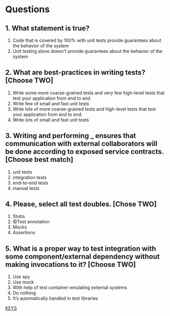 # Questions

## 1. What statement is true?

1) Code that is covered by 100% with unit tests provide guarantees about the behavior of the system
2) Unit testing alone doesn't provide guarantees about the behavior of the system

## 2. What are best-practices in writing tests? [Choose TWO]

1) Write some more coarse-grained tests and very few high-level tests that test your application from end to end.
2) Write few of small and fast unit tests
3) Write lots of more coarse-grained tests and high-level tests that test your application from end to end.
4) Write lots of small and fast unit tests

## 3. Writing and performing _ ensures that communication with external collaborators will be done according to exposed service contracts. [Choose best match]

1) unit tests
2) integration tests
3) end-to-end tests
4) manual tests

## 4. Please, select all test doubles. [Chose TWO]

1) Stubs
2) @Test annotation
3) Mocks
4) Assertions

## 5. What is a proper way to test integration with some component/external dependency without making invocations to it? [Choose TWO]

1) Use spy
2) Use mock
3) With help of test container emulating external systems
4) Do nothing
5) It’s automatically handled in test libraries

[KEYS](https://epam.sharepoint.com/:x:/r/sites/MicroservicesProgram/Shared%20Documents/Keys.xlsx?d=wd46da4aa1b974aac94b63ef2eef6aad1&csf=1&web=1&e=MNz1cv)